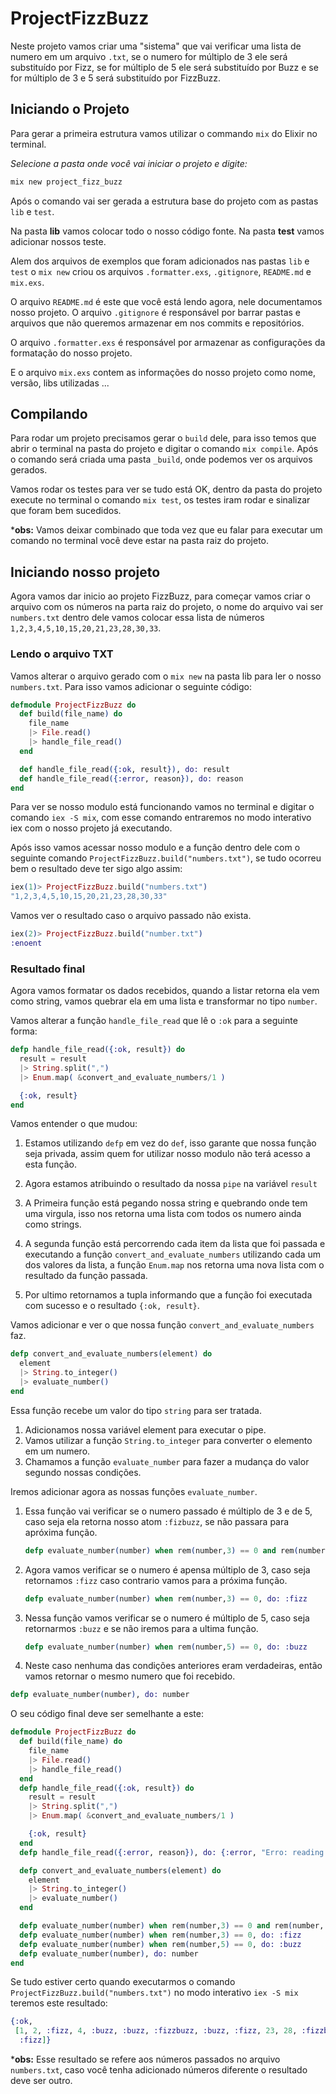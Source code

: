 # ProjectFizzBuzz

Neste projeto vamos criar uma "sistema" que vai verificar uma lista de numero em um arquivo `.txt`, se o numero for múltiplo de 3 ele será substituído por Fizz, se for múltiplo de 5 ele será substituído por Buzz e se for múltiplo de 3 e 5 será substituído por FizzBuzz. 

## Iniciando o Projeto

Para gerar a primeira estrutura vamos utilizar o commando `mix` do Elixir no terminal.

*Selecione a pasta onde você vai iniciar o projeto e digite:*
```sh
mix new project_fizz_buzz
```
Após o comando vai ser gerada a estrutura base do projeto com as pastas `lib` e `test`.

Na pasta **lib** vamos colocar todo o nosso código fonte.
Na pasta **test** vamos adicionar nossos teste.

Alem dos arquivos de exemplos que foram adicionados nas pastas `lib` e `test` o `mix new` criou os arquivos `.formatter.exs`, `.gitignore`, `README.md` e `mix.exs`.

O arquivo `README.md` é este que você está lendo agora, nele documentamos nosso projeto.
O arquivo `.gitignore` é responsável por barrar pastas e arquivos que não queremos armazenar em nos commits e repositórios.

O arquivo `.formatter.exs` é responsável por armazenar as configurações da formatação do nosso projeto.

E o arquivo `mix.exs` contem as informações do nosso projeto como nome, versão, libs utilizadas ...

## Compilando
Para rodar um projeto precisamos gerar o `build` dele, para isso temos que abrir o terminal na pasta do projeto e digitar o comando `mix compile`.
Após o comando será criada uma pasta `_build`, onde podemos ver os arquivos gerados.

Vamos rodar os testes para ver se tudo está OK, dentro da pasta do projeto execute no terminal o comando `mix test`, os testes iram rodar e sinalizar que foram bem sucedidos.

***obs:** Vamos deixar combinado que toda vez que eu falar para executar um comando no terminal você deve estar na pasta raiz do projeto.

## Iniciando nosso projeto
Agora vamos dar inicio ao projeto FizzBuzz, para começar vamos criar o arquivo com os números na parta raiz do projeto, o nome do arquivo vai ser `numbers.txt` dentro dele vamos colocar essa lista de números `1,2,3,4,5,10,15,20,21,23,28,30,33`.

### Lendo o arquivo TXT
Vamos alterar o arquivo gerado com o `mix new` na pasta lib para ler o nosso `numbers.txt`.
Para isso vamos adicionar o seguinte código:
```elixir
defmodule ProjectFizzBuzz do
  def build(file_name) do
    file_name
    |> File.read()
    |> handle_file_read()
  end

  def handle_file_read({:ok, result}), do: result
  def handle_file_read({:error, reason}), do: reason
end
```
Para ver se nosso modulo está funcionando vamos no terminal e digitar o comando `iex -S mix`, com esse comando entraremos no modo interativo iex com o nosso projeto já executando.

Após isso vamos acessar nosso modulo e a função dentro dele com o seguinte comando `ProjectFizzBuzz.build("numbers.txt")`, se tudo ocorreu bem o resultado deve ter sigo algo assim:
```elixir
iex(1)> ProjectFizzBuzz.build("numbers.txt")
"1,2,3,4,5,10,15,20,21,23,28,30,33"
```
Vamos ver o resultado caso o arquivo passado não exista.
```elixir
iex(2)> ProjectFizzBuzz.build("number.txt") 
:enoent
```

### Resultado final
Agora vamos formatar os dados recebidos, quando a listar retorna ela vem como string, vamos quebrar ela em uma lista e transformar no tipo `number`.

Vamos alterar a função `handle_file_read` que lê o `:ok` para a seguinte forma:
```elixir
defp handle_file_read({:ok, result}) do
  result = result
  |> String.split(",")
  |> Enum.map( &convert_and_evaluate_numbers/1 )

  {:ok, result}
end
```
Vamos entender o que mudou:

1.  Estamos utilizando `defp` em vez do `def`, isso garante que nossa função seja privada, assim quem for utilizar nosso modulo não terá acesso a esta função.

2.  Agora estamos atribuindo o resultado da nossa `pipe` na variável `result`
3.  A Primeira função está pegando nossa string e quebrando onde tem uma virgula, isso nos retorna uma lista com todos os numero ainda como strings.
4. A segunda função está percorrendo cada item da lista que foi passada e executando a função `convert_and_evaluate_numbers` utilizando cada um dos valores da lista, a função `Enum.map` nos retorna uma nova lista com o resultado da função passada.
5. Por ultimo retornamos a tupla informando que a função foi executada com sucesso e o resultado `{:ok, result}`.

Vamos adicionar e ver o que nossa função `convert_and_evaluate_numbers` faz.
```elixir
defp convert_and_evaluate_numbers(element) do
  element
  |> String.to_integer()
  |> evaluate_number()
end
```
Essa função recebe um valor do tipo `string` para ser tratada.

1. Adicionamos nossa variável element para executar o pipe.
2. Vamos utilizar a função `String.to_integer` para converter o elemento em um numero.
3. Chamamos a função `evaluate_number` para fazer a mudança do valor segundo nossas condições.

Iremos adicionar agora as nossas funções `evaluate_number`.

1. Essa função vai verificar se o numero passado é múltiplo de 3 e de 5, caso seja ela retorna nosso atom `:fizbuzz`, se não passara para apróxima função.
    ```elixir
    defp evaluate_number(number) when rem(number,3) == 0 and rem(number, 5) == 0, do: :fizzbuzz
    ```
2. Agora vamos verificar se o numero é apensa múltiplo de 3, caso seja retornamos `:fizz` caso contrario vamos para a próxima função.
    ```elixir
    defp evaluate_number(number) when rem(number,3) == 0, do: :fizz
    ```
3. Nessa função vamos verificar se o numero é múltiplo de 5, caso seja retornarmos `:buzz` e se não iremos para a ultima função.
    ```elixir
    defp evaluate_number(number) when rem(number,5) == 0, do: :buzz
    ```
4. Neste caso nenhuma das condições anteriores eram verdadeiras, então vamos retornar o mesmo numero que foi recebido.
```elixir
defp evaluate_number(number), do: number
```
O seu código final deve ser semelhante a este:

```elixir
defmodule ProjectFizzBuzz do
  def build(file_name) do
    file_name
    |> File.read()
    |> handle_file_read()
  end
  defp handle_file_read({:ok, result}) do
    result = result
    |> String.split(",")
    |> Enum.map( &convert_and_evaluate_numbers/1 )

    {:ok, result}
  end
  defp handle_file_read({:error, reason}), do: {:error, "Erro: reading the file: #{reason}"}

  defp convert_and_evaluate_numbers(element) do
    element
    |> String.to_integer()
    |> evaluate_number()
  end

  defp evaluate_number(number) when rem(number,3) == 0 and rem(number, 5) == 0, do: :fizzbuzz
  defp evaluate_number(number) when rem(number,3) == 0, do: :fizz
  defp evaluate_number(number) when rem(number,5) == 0, do: :buzz
  defp evaluate_number(number), do: number
end
```
Se tudo estiver certo quando executarmos o comando `ProjectFizzBuzz.build("numbers.txt")` no modo interativo `iex -S mix` teremos este resultado:
```elixir
{:ok,
 [1, 2, :fizz, 4, :buzz, :buzz, :fizzbuzz, :buzz, :fizz, 23, 28, :fizzbuzz,
  :fizz]}
```

***obs:** Esse resultado se refere aos números passados no arquivo `numbers.txt`, caso você tenha adicionado números diferente o resultado deve ser outro.